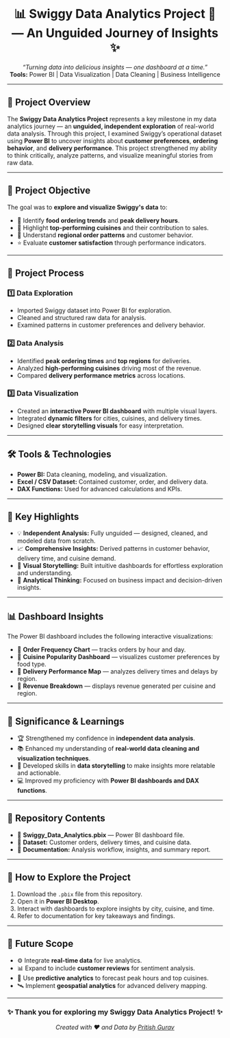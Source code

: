 <h1 align="center">📊 Swiggy Data Analytics Project 🍔 — An Unguided Journey of Insights ✨</h1>

<p align="center">
  <em>“Turning data into delicious insights — one dashboard at a time.”</em><br>
  <strong>Tools:</strong> Power BI | Data Visualization | Data Cleaning | Business Intelligence
</p>

---

<h2>📘 Project Overview</h2>

<p>
The <strong>Swiggy Data Analytics Project</strong> represents a key milestone in my data analytics journey — an <strong>unguided, independent exploration</strong> of real-world data analysis.  
Through this project, I examined Swiggy’s operational dataset using <strong>Power BI</strong> to uncover insights about <strong>customer preferences</strong>, <strong>ordering behavior</strong>, and <strong>delivery performance</strong>.  
This project strengthened my ability to think critically, analyze patterns, and visualize meaningful stories from raw data.
</p>

---

<h2>🎯 Project Objective</h2>

<p>
The goal was to <strong>explore and visualize Swiggy's data</strong> to:
</p>

<ul>
  <li>🍱 Identify <strong>food ordering trends</strong> and <strong>peak delivery hours</strong>.</li>
  <li>🥘 Highlight <strong>top-performing cuisines</strong> and their contribution to sales.</li>
  <li>📍 Understand <strong>regional order patterns</strong> and customer behavior.</li>
  <li>⭐ Evaluate <strong>customer satisfaction</strong> through performance indicators.</li>
</ul>

---

<h2>🧩 Project Process</h2>

<h3>1️⃣ Data Exploration</h3>
<ul>
  <li>Imported Swiggy dataset into Power BI for exploration.</li>
  <li>Cleaned and structured raw data for analysis.</li>
  <li>Examined patterns in customer preferences and delivery behavior.</li>
</ul>

<h3>2️⃣ Data Analysis</h3>
<ul>
  <li>Identified <strong>peak ordering times</strong> and <strong>top regions</strong> for deliveries.</li>
  <li>Analyzed <strong>high-performing cuisines</strong> driving most of the revenue.</li>
  <li>Compared <strong>delivery performance metrics</strong> across locations.</li>
</ul>

<h3>3️⃣ Data Visualization</h3>
<ul>
  <li>Created an <strong>interactive Power BI dashboard</strong> with multiple visual layers.</li>
  <li>Integrated <strong>dynamic filters</strong> for cities, cuisines, and delivery times.</li>
  <li>Designed <strong>clear storytelling visuals</strong> for easy interpretation.</li>
</ul>

---

<h2>🛠️ Tools & Technologies</h2>

<ul>
  <li><strong>Power BI:</strong> Data cleaning, modeling, and visualization.</li>
  <li><strong>Excel / CSV Dataset:</strong> Contained customer, order, and delivery data.</li>
  <li><strong>DAX Functions:</strong> Used for advanced calculations and KPIs.</li>
</ul>

---

<h2>🌟 Key Highlights</h2>

<ul>
  <li>💡 <strong>Independent Analysis:</strong> Fully unguided — designed, cleaned, and modeled data from scratch.</li>
  <li>📈 <strong>Comprehensive Insights:</strong> Derived patterns in customer behavior, delivery time, and cuisine demand.</li>
  <li>🎨 <strong>Visual Storytelling:</strong> Built intuitive dashboards for effortless exploration and understanding.</li>
  <li>🧠 <strong>Analytical Thinking:</strong> Focused on business impact and decision-driven insights.</li>
</ul>

---

<h2>📊 Dashboard Insights</h2>

<p>
The Power BI dashboard includes the following interactive visualizations:
</p>

<ul>
  <li>📅 <strong>Order Frequency Chart</strong> — tracks orders by hour and day.</li>
  <li>🍕 <strong>Cuisine Popularity Dashboard</strong> — visualizes customer preferences by food type.</li>
  <li>🚴 <strong>Delivery Performance Map</strong> — analyzes delivery times and delays by region.</li>
  <li>💸 <strong>Revenue Breakdown</strong> — displays revenue generated per cuisine and region.</li>
</ul>

---

<h2>💼 Significance & Learnings</h2>

<ul>
  <li>🏆 Strengthened my confidence in <strong>independent data analysis</strong>.</li>
  <li>📚 Enhanced my understanding of <strong>real-world data cleaning and visualization techniques</strong>.</li>
  <li>🧩 Developed skills in <strong>data storytelling</strong> to make insights more relatable and actionable.</li>
  <li>💻 Improved my proficiency with <strong>Power BI dashboards and DAX functions</strong>.</li>
</ul>

---

<h2>📁 Repository Contents</h2>

<ul>
  <li>📂 <strong>Swiggy_Data_Analytics.pbix</strong> — Power BI dashboard file.</li>
  <li>🧾 <strong>Dataset:</strong> Customer orders, delivery times, and cuisine data.</li>
  <li>📝 <strong>Documentation:</strong> Analysis workflow, insights, and summary report.</li>
</ul>

---

<h2>🚀 How to Explore the Project</h2>

<ol>
  <li>Download the <code>.pbix</code> file from this repository.</li>
  <li>Open it in <strong>Power BI Desktop</strong>.</li>
  <li>Interact with dashboards to explore insights by city, cuisine, and time.</li>
  <li>Refer to documentation for key takeaways and findings.</li>
</ol>

---

<h2>🔮 Future Scope</h2>

<ul>
  <li>⚙️ Integrate <strong>real-time data</strong> for live analytics.</li>
  <li>📊 Expand to include <strong>customer reviews</strong> for sentiment analysis.</li>
  <li>🤖 Use <strong>predictive analytics</strong> to forecast peak hours and top cuisines.</li>
  <li>🛰️ Implement <strong>geospatial analytics</strong> for advanced delivery mapping.</li>
</ul>

---

<h3 align="center">✨ Thank you for exploring my Swiggy Data Analytics Project! ✨</h3>

<p align="center">
  <em>Created with ❤️ and Data by <a href="https://www.linkedin.com/in/pritish-gurav">Pritish Gurav</a></em>
</p>
